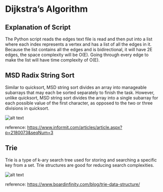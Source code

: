 # Dijkstra’s Algorithm

## Explanation of Script
The Python script reads the edges text file is read and then put into a list where each index represents a vertex and has a list of all the edges in it. Because the list contains all the edges and is bidirectional, it will have 2E edges, the space complexity will be O(E). Going through every edge to make the list will have time complexity of O(E).


## MSD Radix String Sort
Similar to quicksort, MSD string sort divides an array into manageable subarrays that may each be sorted separately to finish the task. However, unlike quicksort, MSD string sort divides the array into a single subarray for each possible value of the first character, as opposed to the two or three divisions in quicksort.

![alt text](https://ptgmedia.pearsoncmg.com/images/exc01_9780133799118/elementLinks/05fig11.jpg)

reference: https://www.informit.com/articles/article.aspx?p=2180073&seqNum=3

## Trie
Trie is a type of k-ary search tree used for storing and searching a specific key from a set. Trie structures are good for reducing search complexities.

![alt text](https://www.boardinfinity.com/blog/content/images/2023/02/Trie-1.png)

reference: https://www.boardinfinity.com/blog/trie-data-structure/

